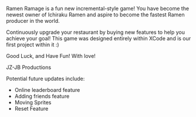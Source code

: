 Ramen Ramage is a fun new incremental-style game! You have become the newest owner of Ichiraku Ramen and aspire to become the fastest Ramen producer in the world.

Continuously upgrade your restaurant by buying new features to help you achieve your goal! This game was designed entirely within XCode and is our first project within it :)

Good Luck, and Have Fun! With love!

JZ-JB Productions

Potential future updates include:
- Online leaderboard feature
- Adding friends feature
- Moving Sprites
- Reset Feature
